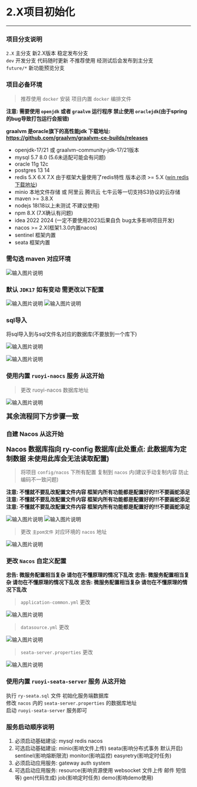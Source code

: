 # 2.X项目初始化
- - -
### 项目分支说明

`2.X` 主分支 新2.X版本 稳定发布分支<br>
`dev` 开发分支 代码随时更新 不推荐使用 经测试后会发布到主分支<br>
`future/*` 新功能预览分支

### 项目必备环境
> 推荐使用 `docker` 安装 项目内置 `docker` 编排文件

**注意: 需要使用 `openjdk` 或者 `graalvm` 运行程序 禁止使用 `oraclejdk`(由于spring的bug导致打包运行会报错)**

**graalvm 是oracle旗下的高性能jdk 下载地址: https://github.com/graalvm/graalvm-ce-builds/releases**

* openjdk-17/21 或 graalvm-community-jdk-17/21版本
* mysql 5.7 8.0 (5.6未适配可能会有问题)
* oracle 11g 12c
* postgres 13 14
* redis 5.X 6.X 7.X 由于框架大量使用了redis特性 版本必须 >= 5.X ([win redis 下载地址](https://github.com/zkteco-home/redis-windows))
* minio 本地文件存储 或 阿里云 腾讯云 七牛云等一切支持S3协议的云存储
* maven >= 3.8.X
* nodejs 18(18以上未测试 不建议使用)
* npm 8.X (7.X确认有问题)
* idea 2022 2024 (一定不要使用2023后果自负 bug太多影响项目开发)
* nacos >= 2.X(框架1.3.0内置nacos)
* sentinel 框架内置
* seata 框架内置

### 需勾选 maven 对应环境

![输入图片说明](https://foruda.gitee.com/images/1678976284045210056/a2f28d33_1766278.png "屏幕截图")

### 默认 `JDK17` 如有变动 需更改以下配置

![输入图片说明](https://foruda.gitee.com/images/1678941027820943505/c688e01e_1766278.png "屏幕截图")
![输入图片说明](https://foruda.gitee.com/images/1678941120518807034/4d56fcc9_1766278.png "屏幕截图")

### sql导入
将sql导入到与sql文件名对应的数据库(不要放到一个库下)<br>

![输入图片说明](https://foruda.gitee.com/images/1688634719622374062/d06c7e4d_1766278.png "屏幕截图")

![输入图片说明](https://foruda.gitee.com/images/1688634855207008877/2d9f535f_1766278.png "屏幕截图")

### 使用内置 `ruoyi-naocs` 服务 从这开始

> 更改 ruoyi-nacos 数据库地址

![输入图片说明](https://foruda.gitee.com/images/1664422006264405180/cac5afc6_1766278.png "屏幕截图")

<font size="4">**其余流程同下方步骤一致**</font>

### 自建 Nacos 从这开始

<font size="4">**Nacos 数据库指向 ry-config 数据库(此处重点: 此数据库为定制数据 未使用此库会无法读取配置)**</font>

> 将项目 `config/nacos` 下所有配置 复制到 `nacos` 内(建议手动复制内容 防止编码不一致问题)

**注意: 不懂就不要乱改配置文件内容 框架内所有功能都是配置好的!!!不要画蛇添足**
**注意: 不懂就不要乱改配置文件内容 框架内所有功能都是配置好的!!!不要画蛇添足**
**注意: 不懂就不要乱改配置文件内容 框架内所有功能都是配置好的!!!不要画蛇添足**

![输入图片说明](https://foruda.gitee.com/images/1678979826345958752/913142c9_1766278.png "屏幕截图")
![输入图片说明](https://foruda.gitee.com/images/1678979856705927770/75cc1e8c_1766278.png "屏幕截图")

> 更改 `主pom文件` 对应环境的 `nacos` 地址

![输入图片说明](https://foruda.gitee.com/images/1678979881888833924/7e6a191f_1766278.png "屏幕截图")

### 更改 `Nacos` 自定义配置

**忠告: 微服务配置相当复杂 请勿在不懂原理的情况下乱改**
**忠告: 微服务配置相当复杂 请勿在不懂原理的情况下乱改**
**忠告: 微服务配置相当复杂 请勿在不懂原理的情况下乱改**

> `application-common.yml` 更改

![输入图片说明](https://foruda.gitee.com/images/1678979889410167794/100db4ab_1766278.png "屏幕截图")

> `datasource.yml` 更改

![输入图片说明](https://foruda.gitee.com/images/1678979894464784408/0d020c07_1766278.png "屏幕截图")

> `seata-server.properties` 更改

![输入图片说明](https://foruda.gitee.com/images/1678979902433843257/12da2839_1766278.png "屏幕截图")

### 使用内置 `ruoyi-seata-server` 服务 从这开始

执行 `ry-seata.sql` 文件 初始化服务端数据库<br>
修改 `nacos` 内的 `seata-server.properties` 的数据库地址<br>
启动 `ruoyi-seata-server` 服务即可

### 服务启动顺序说明

1. 必须启动基础建设: mysql redis nacos<br>
2. 可选启动基础建设: minio(影响文件上传) seata(影响分布式事务 默认开启) sentinel(影响熔断限流) monitor(影响监控) easyretry(影响定时任务)<br>
3. 必须启动应用服务: gateway auth system<br>
4. 可选启动应用服务: resource(影响资源使用 websocket 文件上传 邮件 短信等) gen(代码生成) job(影响定时任务) demo(影响demo使用)
